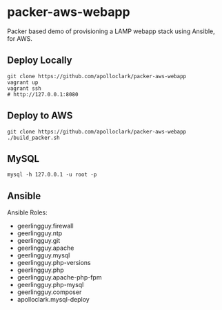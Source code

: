 # packer-aws-webapp

Packer based demo of provisioning a LAMP webapp stack using Ansible, for AWS.

## Deploy Locally
```shell
git clone https://github.com/apolloclark/packer-aws-webapp
vagrant up
vagrant ssh
# http://127.0.0.1:8080
```

## Deploy to AWS
```shell
git clone https://github.com/apolloclark/packer-aws-webapp
./build_packer.sh
```

## MySQL
```shell
mysql -h 127.0.0.1 -u root -p
```

## Ansible

Ansible Roles:
- geerlingguy.firewall
- geerlingguy.ntp
- geerlingguy.git
- geerlingguy.apache
- geerlingguy.mysql
- geerlingguy.php-versions
- geerlingguy.php
- geerlingguy.apache-php-fpm
- geerlingguy.php-mysql
- geerlingguy.composer
- apolloclark.mysql-deploy